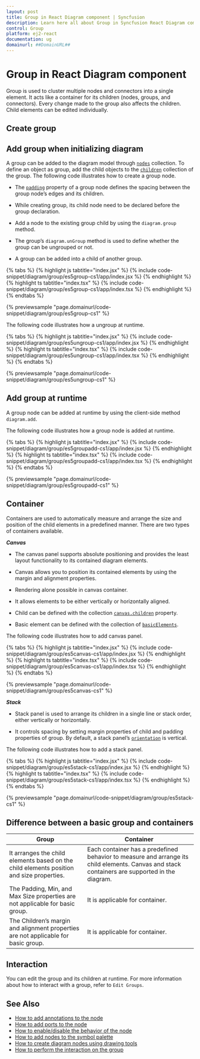 ```yaml
---
layout: post
title: Group in React Diagram component | Syncfusion
description: Learn here all about Group in Syncfusion React Diagram component of Syncfusion Essential JS 2 and more.
control: Group 
platform: ej2-react
documentation: ug
domainurl: ##DomainURL##
---
```


# Group in React Diagram component

Group is used to cluster multiple nodes and connectors into a single element. It acts like a container for its children (nodes, groups, and connectors). Every change made to the group also affects the children. Child elements can be edited individually.

## Create group

## Add group when initializing diagram

A group can be added to the diagram model through [`nodes`](https://ej2.syncfusion.com/react/documentation/api/diagram#nodes-NodeModel) collection. To define an object as group, add the child objects to the [`children`](https://ej2.syncfusion.com/react/documentation/api/diagram/node#children-string) collection of the group. The following code illustrates how to create a group node.

* The [`padding`](https://ej2.syncfusion.com/react/documentation/api/diagram/node#padding-MarginModel) property of a group node defines the spacing between the group node’s edges and its children.

* While creating group, its child node need to be declared before the group declaration.

* Add a node to the existing group child by using the `diagram.group` method.

* The group’s `diagram.unGroup` method is used to define whether the group can be ungrouped or not.

* A group can be added into a child of another group.

{% tabs %}
{% highlight js tabtitle="index.jsx" %}
{% include code-snippet/diagram/group/es5group-cs1/app/index.jsx %}
{% endhighlight %}
{% highlight ts tabtitle="index.tsx" %}
{% include code-snippet/diagram/group/es5group-cs1/app/index.tsx %}
{% endhighlight %}
{% endtabs %}

 {% previewsample "page.domainurl/code-snippet/diagram/group/es5group-cs1" %}

The following code illustrates how a ungroup  at runtime.

{% tabs %}
{% highlight js tabtitle="index.jsx" %}
{% include code-snippet/diagram/group/es5ungroup-cs1/app/index.jsx %}
{% endhighlight %}
{% highlight ts tabtitle="index.tsx" %}
{% include code-snippet/diagram/group/es5ungroup-cs1/app/index.tsx %}
{% endhighlight %}
{% endtabs %}

 {% previewsample "page.domainurl/code-snippet/diagram/group/es5ungroup-cs1" %}

## Add group at runtime

A group node can be added at runtime by using the client-side method `diagram.add`.

The following code illustrates how a group node is added at runtime.

{% tabs %}
{% highlight js tabtitle="index.jsx" %}
{% include code-snippet/diagram/group/es5groupadd-cs1/app/index.jsx %}
{% endhighlight %}
{% highlight ts tabtitle="index.tsx" %}
{% include code-snippet/diagram/group/es5groupadd-cs1/app/index.tsx %}
{% endhighlight %}
{% endtabs %}

 {% previewsample "page.domainurl/code-snippet/diagram/group/es5groupadd-cs1" %}

## Container

Containers are used to automatically measure and arrange the size and position of the child elements in a predefined manner.
There are two types of containers available.

***Canvas***

* The canvas panel supports absolute positioning and provides the least layout functionality to its contained diagram elements.

* Canvas allows you to position its contained elements by using the margin and alignment properties.

* Rendering alone possible in canvas container.

* It allows elements to be either vertically or horizontally aligned.

* Child can be defined with the collection [`canvas.children`](https://ej2.syncfusion.com/react/documentation/api/diagram/canvas#children-DiagramElement) property.

* Basic element can be defined with the collection of [`basicElements`](https://ej2.syncfusion.com/react/documentation/api/diagram#basicElements-DiagramElement).

The following code illustrates how to add canvas panel.

{% tabs %}
{% highlight js tabtitle="index.jsx" %}
{% include code-snippet/diagram/group/es5canvas-cs1/app/index.jsx %}
{% endhighlight %}
{% highlight ts tabtitle="index.tsx" %}
{% include code-snippet/diagram/group/es5canvas-cs1/app/index.tsx %}
{% endhighlight %}
{% endtabs %}

 {% previewsample "page.domainurl/code-snippet/diagram/group/es5canvas-cs1" %}

***Stack***

* Stack panel is used to arrange its children in a single line or stack order, either vertically or horizontally.

* It controls spacing by setting margin properties of child and padding properties of group. By default, a stack panel’s [`orientation`](https://ej2.syncfusion.com/react/documentation/api/diagram/stackPanel#orientation-Orientation) is vertical.

The following code illustrates how to add a stack panel.

{% tabs %}
{% highlight js tabtitle="index.jsx" %}
{% include code-snippet/diagram/group/es5stack-cs1/app/index.jsx %}
{% endhighlight %}
{% highlight ts tabtitle="index.tsx" %}
{% include code-snippet/diagram/group/es5stack-cs1/app/index.tsx %}
{% endhighlight %}
{% endtabs %}

 {% previewsample "page.domainurl/code-snippet/diagram/group/es5stack-cs1" %}

## Difference between a basic group and containers

| Group | Container |
| -------- | -------- |
| It arranges the child elements based on the child elements position and size properties. | Each container has a predefined behavior to measure and arrange its child elements. Canvas and stack containers are supported in the diagram. |
| The Padding, Min, and Max Size properties are not applicable for basic group. | It is applicable for container. |
| The Children’s margin and alignment properties are not applicable for basic group. |  It is applicable for container. |

## Interaction

You can edit the group and its children at runtime. For more information about how to interact with a group, refer to `Edit Groups`.

## See Also

* [How to add annotations to the node](./labels)
* [How to add ports to the node](./ports)
* [How to enable/disable the behavior of the node](./constraints)
* [How to add nodes to the symbol palette](./symbol-palette)
* [How to create diagram nodes using drawing tools](./tools)
* [How to perform the interaction on the group](./interaction#selection)